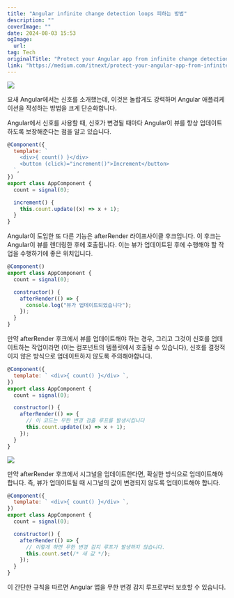 ```yaml
---
title: "Angular infinite change detection loops 피하는 방법"
description: ""
coverImage: ""
date: 2024-08-03 15:53
ogImage: 
  url: 
tag: Tech
originalTitle: "Protect your Angular app from infinite change detection loops "
link: "https://medium.com/itnext/protect-your-angular-app-from-infinite-change-detection-loops-%EF%B8%8F-da121430a2e1"
---
```




<img src="/assets/img/ProtectyourAngularappfrominfinitechangedetectionloops_0.png" />

요새 Angular에서는 신호를 소개했는데, 이것은 놀랍게도 강력하며 Angular 애플리케이션을 작성하는 방법을 크게 단순화합니다.

Angular에서 신호를 사용할 때, 신호가 변경될 때마다 Angular이 뷰를 항상 업데이트하도록 보장해준다는 점을 알고 있습니다.

```js
@Component({
  template: `
    <div>{ count() }</div>
    <button (click)="increment()">Increment</button>
  `,
})
export class AppComponent {
  count = signal(0);

  increment() {
    this.count.update((x) => x + 1);
  }
}
```

<div class="content-ad"></div>

Angular이 도입한 또 다른 기능은 afterRender 라이프사이클 후크입니다. 이 후크는 Angular이 뷰를 렌더링한 후에 호출됩니다. 이는 뷰가 업데이트된 후에 수행해야 할 작업을 수행하기에 좋은 위치입니다.

```js
@Component()
export class AppComponent {
  count = signal(0);

  constructor() {
    afterRender(() => {
      console.log("뷰가 업데이트되었습니다");
    });
  }
}
```

만약 afterRender 후크에서 뷰를 업데이트해야 하는 경우, 그리고 그것이 신호를 업데이트하는 작업이라면 (이는 컴포넌트의 템플릿에서 호출될 수 있습니다), 신호를 결정적이지 않은 방식으로 업데이트하지 않도록 주의해야합니다.

```js
@Component({
  template: ` <div>{ count() }</div> `,
})
export class AppComponent {
  count = signal(0);

  constructor() {
    afterRender(() => {
      // 이 코드는 무한 변경 검출 루프를 발생시킵니다
      this.count.update((x) => x + 1);
    });
  }
}
```

<div class="content-ad"></div>

<img src="/assets/img/ProtectyourAngularappfrominfinitechangedetectionloops_1.png" />

만약 afterRender 후크에서 시그널을 업데이트한다면, 확실한 방식으로 업데이트해야 합니다. 즉, 뷰가 업데이트될 때 시그널의 값이 변경되지 않도록 업데이트해야 합니다.

```js
@Component({
  template: ` <div>{ count() }</div> `,
})
export class AppComponent {
  count = signal(0);

  constructor() {
    afterRender(() => {
      // 이렇게 하면 무한 변경 감지 루프가 발생하지 않습니다.
      this.count.set(/* 새 값 */);
    });
  }
}
```

이 간단한 규칙을 따르면 Angular 앱을 무한 변경 감지 루프로부터 보호할 수 있습니다.
